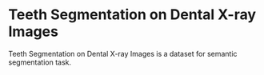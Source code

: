 # Teeth Segmentation on Dental X-ray Images

Teeth Segmentation on Dental X-ray Images is a dataset for semantic segmentation task.